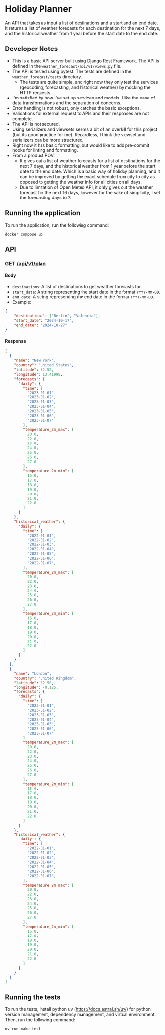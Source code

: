 # Holiday Planner

An API that takes as input a list of destinations and a start and an end date. It returns a list of weather forecasts for each destination for the next 7 days, and the historical weather from 1 year before the start date to the end date.

## Developer Notes

- This is a basic API server built using Django Rest Framework. The API is defined in the `weather_forecast/api/v1/views.py` file.
- The API is tested using pytest. The tests are defined in the `weather_forecast/tests` directory.
  - The tests are quite simple, and right now they only test the services (geocoding, forecasting, and historical weather) by mocking the HTTP requests.
- I'm satisfied by how I've set up services and models. I like the ease of data transformations and the separation of concerns.
- Error handling is not robust, only catches the basic exceptions.
- Validations for external request to APIs and their responses are not complete.
- The API is not secured.
- Using serializers and viewsets seems a bit of an overkill for this project (but its good practice for me). Regardless, I think the viewset and serializers can be more structured.
- Right now it has basic formatting, but would like to add pre-commit hooks for linting and formatting.
- From a product POV:
  - It gives out a list of weather forecasts for a list of destinations for the next 7 days, and the historical weather from 1 year before the start date to the end date. Which is a basic way of holiday planning, and it can be improved by getting the exact schedule from city to city as opposed to getting the weather info for all cities on all days.
  - Due to limitation of Open Meteo API, it only gives out the weather forecast for the next 16 days, however for the sake of simplicity, I set the forecasting days to 7.

## Running the application

To run the application, run the following command:

```bash
docker compose up
```

## API

### GET [/api/v1/plan](http://localhost:8000/api/v1/plan/)

#### Body

- `destinations`: A list of destinations to get weather forecasts for.
- `start_date`: A string representing the start date in the format `YYYY-MM-DD`.
- `end_date`: A string representing the end date in the format `YYYY-MM-DD`.
- Example:
```json
{
	"destinations": ["Berlin", "Valencia"],
	"start_date": "2024-10-17",
	"end_date": "2024-10-27"
}
```

#### Response

```json
[
  {
    "name": "New York",
    "country": "United States",
    "latitude": 52.52,
    "longitude": 13.41998,
    "forecasts": {
      "daily": {
        "time": [
          "2023-01-01",
          "2023-01-02",
          "2023-01-03",
          "2023-01-04",
          "2023-01-05",
          "2023-01-06",
          "2023-01-07"
        ],
        "temperature_2m_max": [
          20.0,
          22.0,
          23.0,
          24.0,
          25.0,
          26.0,
          27.0
        ],
        "temperature_2m_min": [
          15.0,
          17.0,
          18.0,
          19.0,
          20.0,
          21.0,
          22.0
        ]
      }
    },
    "historical_weather": {
      "daily": {
        "time": [
          "2022-01-01",
          "2022-01-02",
          "2022-01-03",
          "2022-01-04",
          "2022-01-05",
          "2022-01-06",
          "2022-01-07",
        ],
        "temperature_2m_max": [
          20.0,
          22.0,
          23.0,
          24.0,
          25.0,
          26.0,
          27.0
        ],
        "temperature_2m_min": [
          15.0,
          17.0,
          18.0,
          19.0,
          20.0,
          21.0,
          22.0
        ]
      }
    }
  },
  {
    "name": "London",
    "country": "United Kingdom",
    "latitude": 52.50,
    "longitude": -0.125,
    "forecasts": {
      "daily": {
        "time": [
          "2023-01-01",
          "2023-01-02",
          "2023-01-03",
          "2023-01-04",
          "2023-01-05",
          "2023-01-06",
          "2023-01-07"
        ],
        "temperature_2m_max": [
          20.0,
          22.0,
          23.0,
          24.0,
          25.0,
          26.0,
          27.0
        ],
        "temperature_2m_min": [
          15.0,
          17.0,
          18.0,
          19.0,
          20.0,
          21.0,
          22.0
        ]
      }
    },
    "historical_weather": {
      "daily": {
        "time": [
          "2022-01-01",
          "2022-01-02",
          "2022-01-03",
          "2022-01-04",
          "2022-01-05",
          "2022-01-06",
          "2022-01-07",
        ],
        "temperature_2m_max": [
          20.0,
          22.0,
          23.0,
          24.0,
          25.0,
          26.0,
          27.0
        ],
        "temperature_2m_min": [
          15.0,
          17.0,
          18.0,
          19.0,
          20.0,
          21.0,
          22.0
        ]
      }
    }
  }
]
```

## Running the tests

To run the tests, install python uv (https://docs.astral.sh/uv/) for python version management, dependency management, and virtual environment.
Then, run the following command:
```bash
uv run make test
```
